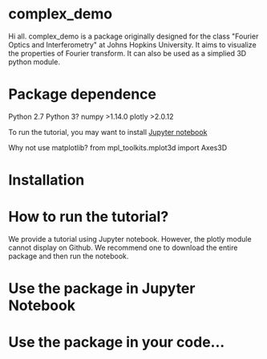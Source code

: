 # complex_demo

Hi all. complex_demo is a package originally designed for the class "Fourier Optics and Interferometry" at Johns Hopkins University. It aims to visualize the properties of Fourier transform. It can also be used as a simplied 3D python module.

# Package dependence
Python 2.7
Python 3?
numpy >1.14.0
plotly >2.0.12

To run the tutorial, you may want to install [Jupyter notebook](https://jupyter.org/install)

Why not use matplotlib? from mpl_toolkits.mplot3d import Axes3D

# Installation



# How to run the tutorial?

We provide a tutorial using Jupyter notebook. However, the plotly module cannot display on Github. We recommend one to download the entire package and then run the notebook.

# Use the package in Jupyter Notebook
 
# Use the package in your code... 
